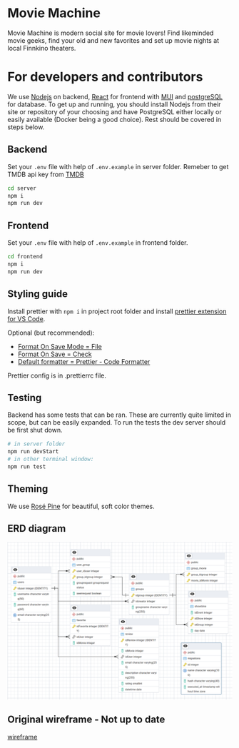 # Movie Machine

Movie Machine is modern social site for movie lovers! Find likeminded movie geeks, find your old and new favorites and set up movie nights at local Finnkino theaters.

# For developers and contributors

We use [Nodejs](https://nodejs.org/en) on backend, [React](https://react.dev/) for frontend with [MUI](https://mui.com/) and [postgreSQL](https://www.postgresql.org/) for database. To get up and running, you should install Nodejs from their site or repository of your choosing and have PostgreSQL either locally or easily available (Docker being a good choice). Rest should be covered in steps below.

## Backend

Set your `.env` file with help of `.env.example` in server folder. Remeber to get TMDB api key from [TMDB](https://www.themoviedb.org/signup)

```sh
cd server
npm i
npm run dev
```

## Frontend

Set your `.env` file with help of `.env.example` in frontend folder.

```sh
cd frontend
npm i
npm run dev
```

## Styling guide

Install prettier with `npm i` in project root folder and install [prettier extension for VS Code](https://marketplace.visualstudio.com/items?itemName=esbenp.prettier-vscode).

Optional (but recommended):

- [Format On Save Mode = File](vscode://settings/editor.formatOnSaveMode)
- [Format On Save = Check](vscode://settings/editor.formatOnSave)
- [Default formatter = Prettier - Code Formatter](vscode://settings/editor.defaultFormatter)

Prettier config is in .prettierrc file.

## Testing

Backend has some tests that can be ran. These are currently quite limited in scope, but can be easily expanded. To run the tests the dev server should be first shut down.

```sh
# in server folder
npm run devStart
# in other terminal window:
npm run test
```

## Theming

We use [Rosé Pine](https://rosepinetheme.com/) for beautiful, soft color themes.

## ERD diagram

![ERD-diagram](/images/ERD_final.png)

## Original wireframe - Not up to date

[wireframe](https://app.moqups.com/uw0Fr1CB6zTjlEm0xWESn6jhjYU2lAki/view/page/ad64222d5)
